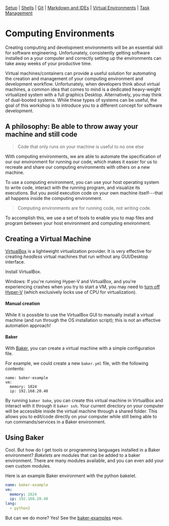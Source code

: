[Setup](Setup.md#setup) | [Shells](Shells.md#shells) |  [Git](Git.md#git) | [Markdown and IDEs](MarkdownEditors.md#markdown) |  [Virtual Environments](Environments.md#environments) | [Task Management](OnlineTools.md#online-tools)

# Computing Environments

Creating computing and development environments will be an essential skill for software engineering. Unfortunately, consistently getting software installed on a your computer and correctly setting up the environments can take away weeks of your productive time.

Virtual machines/containers can provide a useful solution for automating the creation and management of your computing environment and development workflow. Unfortunately, when developers think about virtual machines, a common idea that comes to mind is a dedicated heavy-weight virtualized system with a full graphics Desktop. Alternatively, you may think of dual-booted systems. While these types of systems can be useful, the goal of this workshop is to introduce you to a different concept for software development.

## A philosophy: Be able to throw away your machine and still code

> Code that only runs on your machine is useful to no one else

With computing environments, we are able to automate the specification of our our environment for running our code, which makes it easier for us to recreate and share our computing environments with others on a new machine.

To use a computing environment, you can use your host operating system to write code, interact with the running program, and visualize its executions. But you avoid execution code on your own machine itself---that all happens inside the computing environment.

> Computing environments are for running code, not writing code.

To accomplish this, we use a set of tools to enable you to map files and program between your host environment and computing environment. 

## Creating a Virtual Machine

[VirtualBox](https://www.virtualbox.org/wiki/Downloads) is a lightweight virtualization provider. It is very effective for creating *headless* virtual machines that run without any GUI/Desktop interface.

Install VirtualBox.

Windows: If you're running Hyper-V and VirtualBox, and you're experiencing crashes when you try to start a VM, you may need to [turn off Hyper-V](https://superuser.com/questions/540055/convenient-way-to-enable-disable-hyper-v-in-windows-8) (which exclusively locks use of CPU for virtualization).

#### Manual creation

While it is possible to use the VirtualBox GUI to manually install a virtual machine (and run through the OS installation script); this is not an effective automation approach!

#### Baker

With [Baker](https://getbaker.io), you can create a virtual machine with a simple configuration file.

For example, we could create a new `baker.yml` file, with the following contents:

```
name: baker-example
vm:
  memory: 1024
  ip: 192.168.20.40
```

By running `baker bake`, you can create this virtual machine in VirtualBox and interact with it through it `baker ssh`. Your current directory on your computer will be accessible inside the virtual machine through a shared folder. This allows you to edit/code directly on your computer while still being able to run commands/services in a Baker environment.

## Using Baker

Cool. But how do I get tools or programming languages installed in a Baker environment? _Bakelets_ are modules that can be added to a baker environment. There are many modules available, and you can even add your own custom modules.

Here is an example Baker environment with the python bakelet.

``` yml
name: baker-example
vm:
  memory: 1024
  ip: 192.168.20.40
lang:
  - python2
```

But can we do more? Yes! See the [baker-examples](https://github.com/ottomatica/baker-examples#baker-examples) repo.